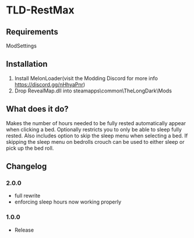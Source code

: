 # TLD-RestMax

## Requirements
ModSettings

## Installation
1. Install MelonLoader(visit the Modding Discord for more info https://discord.gg/nHhyaPnr)
2. Drop RevealMap.dll into steamapps\common\TheLongDark\Mods

## What does it do?
Makes the number of hours needed to be fully rested automatically appear when clicking a bed.
Optionally restricts you to only be able to sleep fully rested.
Also includes option to skip the sleep menu when selecting a bed.
If skipping the sleep menu on bedrolls crouch can be used to either sleep or pick up the bed roll.

## Changelog
### 2.0.0
- full rewrite
- enforcing sleep hours now working properly

### 1.0.0
- Release

